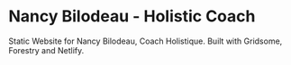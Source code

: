# Nancy Bilodeau - Holistic Coach

Static Website for Nancy Bilodeau, Coach Holistique. Built with Gridsome, Forestry and Netlify.
